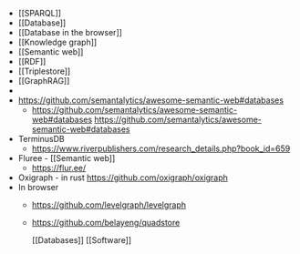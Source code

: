- [[SPARQL]]
- [[Database]]
- [[Database in the browser]]
- [[Knowledge graph]]
- [[Semantic web]]
- [[RDF]]
- [[Triplestore]]
- [[GraphRAG]]
-
- https://github.com/semantalytics/awesome-semantic-web#databases
	- https://github.com/semantalytics/awesome-semantic-web#databases
	  https://github.com/semantalytics/awesome-semantic-web#databases
- TerminusDB
	- https://www.riverpublishers.com/research_details.php?book_id=659
- Fluree - [[Semantic web]]
	- https://flur.ee/
- Oxigraph - in rust https://github.com/oxigraph/oxigraph
- In browser
	- https://github.com/levelgraph/levelgraph
	- https://github.com/belayeng/quadstore
	  
	  [[Databases]] [[Software]]